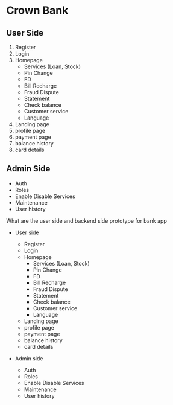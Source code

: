 # Crown Bank

## User Side

1. Register
2. Login
3. Homepage
   - Services (Loan, Stock)
   - Pin Change
   - FD
   - Bill Recharge
   - Fraud Dispute
   - Statement
   - Check balance
   - Customer service
   - Language
4. Landing page
5. profile page
6. payment page
7. balance history
8. card details

## Admin Side
- Auth
- Roles
- Enable Disable Services
- Maintenance
- User history


What are the user side and backend side prototype for bank app
- User side
  - Register
  - Login
  - Homepage
    - Services (Loan, Stock)
    - Pin Change
    - FD
    - Bill Recharge
    - Fraud Dispute
    - Statement
    - Check balance
    - Customer service
    - Language
  - Landing page
  - profile page
  - payment page
  - balance history
  - card details
- Admin side

    - Auth
    - Roles
    - Enable Disable Services
    - Maintenance
    - User history 
